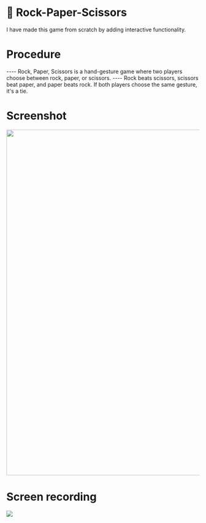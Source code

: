 # 🤖 Rock-Paper-Scissors
I have made this game from scratch  by adding  interactive functionality.

#     Procedure
---- Rock, Paper, Scissors is a hand-gesture game where two players choose between rock, paper, or scissors.
---- Rock beats scissors, scissors beat paper, and paper beats rock. If both players choose the same gesture, it's a tie.
  
# Screenshot   

<img src=".\src\Gameshot.PNG" width="900px">  

# Screen recording

<img src = ".\src\Screen Recording - Sep 5, 2024 (1).gif">
